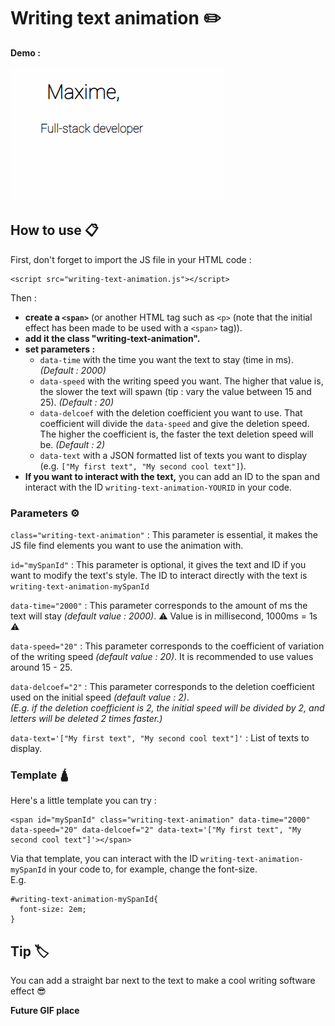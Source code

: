 # Writing text animation ✏️

**Demo :**

![Demo01](demo/demo1.gif)

## How to use 📋

First, don't forget to import the JS file in your HTML code :
```
<script src="writing-text-animation.js"></script>
```
Then :
* **create a `<span>`** (or another HTML tag such as `<p>` (note that the initial effect has been made to be used with a `<span>` tag)).
* **add it the class "writing-text-animation".**
* **set parameters :**
  * `data-time` with the time you want the text to stay (time in ms). *(Default : 2000)*
  * `data-speed` with the writing speed you want. The higher that value is, the slower the text will spawn (tip : vary the value between 15 and 25). *(Default : 20)*
  * `data-delcoef` with the deletion coefficient you want to use. That coefficient will divide the `data-speed` and give the deletion speed. The higher the coefficient is, the faster the text deletion speed will be. *(Default : 2)*
  * `data-text` with a JSON formatted list of texts you want to display (e.g. `["My first text", "My second cool text"]`).
* **If you want to interact with the text,** you can add an ID to the span and interact with the ID `writing-text-animation-YOURID` in your code.

### Parameters ⚙️

``class="writing-text-animation"`` : This parameter is essential, it makes the JS file find elements you want to use the animation with.

``id="mySpanId"`` : This parameter is optional, it gives the text and ID if you want to modify the text's style. The ID to interact directly with the text is ``writing-text-animation-mySpanId``

``data-time="2000"`` : This parameter corresponds to the amount of ms the text will stay *(default value : 2000)*. ⚠️ Value is in millisecond, 1000ms = 1s ⚠️

``data-speed="20"`` : This parameter corresponds to the coefficient of variation of the writing speed *(default value : 20)*. It is recommended to use values around 15 - 25.

``data-delcoef="2"`` : This parameter corresponds to the deletion coefficient used on the initial speed *(default value : 2)*.<br>*(E.g. if the deletion coefficient is 2, the initial speed will be divided by 2, and letters will be deleted 2 times faster.)*

``data-text='["My first text", "My second cool text"]'`` : List of texts to display.

### Template 🛕

Here's a little template you can try :
```
<span id="mySpanId" class="writing-text-animation" data-time="2000" data-speed="20" data-delcoef="2" data-text='["My first text", "My second cool text"]'></span>
```
Via that template, you can interact with the ID `writing-text-animation-mySpanId` in your code to, for example, change the font-size.
<br>E.g.
```
#writing-text-animation-mySpanId{
  font-size: 2em;
}
```

## Tip 🏷️

You can add a straight bar next to the text to make a cool writing software effect 😎

**Future GIF place**
